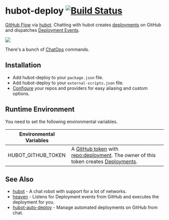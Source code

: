 # hubot-deploy [![Build Status](https://travis-ci.org/atmos/hubot-deploy.png?branch=master)](https://travis-ci.org/atmos/hubot-deploy)

[GitHub Flow][1] via [hubot][3]. Chatting with hubot creates [deployments][2] on GitHub and dispatches [Deployment Events][4].

![](https://f.cloud.github.com/assets/38/2331137/77036ef8-a444-11e3-97f6-68dab6975eeb.jpg)

There's a bunch of [ChatOps](https://github.com/atmos/hubot-deploy/blob/master/docs/chatops.md) commands.

## Installation

* Add hubot-deploy to your `package.json` file.
* Add hubot-deploy to your `external-scripts.json` file.
* [Configure](https://github.com/atmos/hubot-deploy/blob/master/docs/configuration.md) your repos and providers for easy aliasing and custom options.

## Runtime Environment

You need to set the following environmental variables.

| Environmental Variables |                                                 |
|-------------------------|-------------------------------------------------|
| HUBOT_GITHUB_TOKEN            |A [GitHub token](https://github.com/settings/applications#personal-access-tokens) with [repo:deployment](https://developer.github.com/v3/oauth/#scopes). The owner of this token creates [Deployments][5].

## See Also

* [hubot](https://github.com/github/hubot) - A chat robot with support for a lot of networks.
* [heaven](https://github.com/atmos/heaven) - Listens for Deployment events from GitHub and executes the deployment for you.
* [hubot-auto-deploy](https://github.com/atmos/hubot-auto-deploy) - Manage automated deployments on GitHub from chat.

[1]: https://guides.github.com/overviews/flow/
[2]: https://developer.github.com/v3/repos/deployments/
[3]: https://hubot.github.com
[4]: https://developer.github.com/v3/activity/events/types/#deploymentevent
[5]: https://developer.github.com/v3/repos/deployments/
